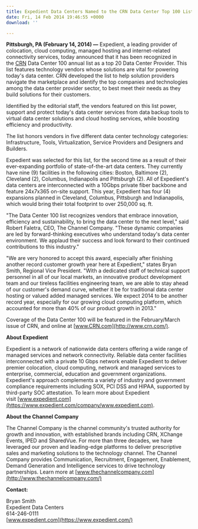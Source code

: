 ```yaml
---
title: Expedient Data Centers Named to the CRN Data Center Top 100 List
date: Fri, 14 Feb 2014 19:46:55 +0000
download: ''

---
```

**Pittsburgh, PA (February 14, 2014) —** Expedient, a leading provider of colocation, cloud computing, managed hosting and internet-related connectivity services, today announced that it has been recognized in the [CRN](http://www.crn.com/) Data Center 100 annual list as a top 20 Data Center Provider. This list features technology vendors whose solutions are vital for powering today's data center. CRN developed the list to help solution providers navigate the marketplace and identify the top companies and technologies among the data center provider sector, to best meet their needs as they build solutions for their customers.

Identified by the editorial staff, the vendors featured on this list power, support and protect today's data center services from data backup tools to virtual data center solutions and cloud hosting services, while boosting efficiency and productivity.

The list honors vendors in five different data center technology categories: Infrastructure, Tools, Virtualization, Service Providers and Designers and Builders.

Expedient was selected for this list, for the second time as a result of their ever-expanding portfolio of state-of-the-art data centers. They currently have nine (9) facilities in the following cities: Boston, Baltimore (2), Cleveland (2), Columbus, Indianapolis and Pittsburgh (2). All of Expedient's data centers are interconnected with a 10Gbps private fiber backbone and feature 24x7x365 on-site support. This year, Expedient has four (4) expansions planned in Cleveland, Columbus, Pittsburgh and Indianapolis, which would bring their total footprint to over 250,000 sq. ft.

"The Data Center 100 list recognizes vendors that embrace innovation, efficiency and sustainability, to bring the data center to the next level," said Robert Faletra, CEO, The Channel Company. "These dynamic companies are led by forward-thinking executives who understand today's data center environment. We applaud their success and look forward to their continued contributions to this industry."

"We are very honored to accept this award, especially after finishing another record customer growth year here at Expedient," states Bryan Smith, Regional Vice President. "With a dedicated staff of technical support personnel in all of our local markets, an innovative product development team and our tireless facilities engineering team, we are able to stay ahead of our customer's demand curve, whether it be for traditional data center hosting or valued added managed services. We expect 2014 to be another record year, especially for our growing cloud computing platform, which accounted for more than 40% of our product growth in 2013."

Coverage of the Data Center 100 will be featured in the February/March issue of CRN, and online at [www.CRN.com](http://www.crn.com/).

**About Expedient**

Expedient is a network of nationwide data centers offering a wide range of managed services and network connectivity. Reliable data center facilities interconnected with a private 10 Gbps network enable Expedient to deliver premier colocation, cloud computing, network and managed services to enterprise, commercial, education and government organizations. Expedient's approach complements a variety of industry and government compliance requirements including SOX, PCI DSS and HIPAA, supported by third-party SOC attestation. To learn more about Expedient visit [www.expedient.com](https://www.expedient.com/company/www.expedient.com).

**About the Channel Company**

The Channel Company is the channel community's trusted authority for growth and innovation, with established brands including CRN, XChange Events, IPED and SharedVue. For more than three decades, we have leveraged our proven and leading-edge platforms to deliver prescriptive sales and marketing solutions to the technology channel. The Channel Company provides Communication, Recruitment, Engagement, Enablement, Demand Generation and Intelligence services to drive technology partnerships. Learn more at [www.thechannelcompany.com](http://www.thechannelcompany.com/)

**Contact:** 

Bryan Smith   
Expedient Data Centers   
614-246-0111  
[www.expedient.com](https://www.expedient.com/)